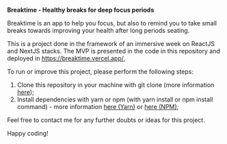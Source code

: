<strong>Breaktime - Healthy breaks for deep focus periods</strong>

Breaktime is an app to help you focus, but also to remind you to take small breaks towards improving your health after long periods seating.

This is a project done in the framework of an immersive week on ReactJS and NextJS stacks. The MVP is presented in the code in this repository and deployed in https://breaktime.vercel.app/,

To run or improve this project, please perform the following steps:

1) Clone this repository in your machine with git clone (more information <a href="https://git-scm.com/book/en/v2/Git-Basics-Getting-a-Git-Repository">here</a>);
2) Install dependencies with yarn or npm (with yarn install or npm install command) - more information <a href="https://classic.yarnpkg.com/en/docs/installing-dependencies/">here (Yarn)</a> or <a href="https://docs.npmjs.com/cli/v7/commands/npm-install">here (NPM)</a>;

Feel free to contact me for any further doubts or ideas for this project.

Happy coding!

